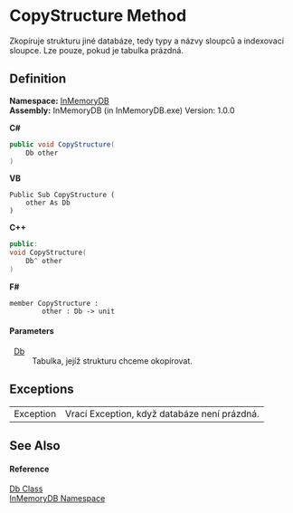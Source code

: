 # CopyStructure Method


Zkopíruje strukturu jiné databáze, tedy typy a názvy sloupců a indexovací sloupce. Lze pouze, pokud je tabulka prázdná.



## Definition
**Namespace:** <a href="044e8d7f-0f94-a8b4-bd65-529f6359fdf7">InMemoryDB</a>  
**Assembly:** InMemoryDB (in InMemoryDB.exe) Version: 1.0.0

**C#**
``` C#
public void CopyStructure(
	Db other
)
```
**VB**
``` VB
Public Sub CopyStructure ( 
	other As Db
)
```
**C++**
``` C++
public:
void CopyStructure(
	Db^ other
)
```
**F#**
``` F#
member CopyStructure : 
        other : Db -> unit 
```



#### Parameters
<dl><dt>  <a href="072256a6-4e86-2a0a-723b-934e64bcdb43">Db</a></dt><dd>Tabulka, jejíž strukturu chceme okopírovat.</dd></dl>

## Exceptions
<table>
<tr>
<td>Exception</td>
<td>Vrací Exception, když databáze není prázdná.</td></tr>
</table>

## See Also


#### Reference
<a href="072256a6-4e86-2a0a-723b-934e64bcdb43">Db Class</a>  
<a href="044e8d7f-0f94-a8b4-bd65-529f6359fdf7">InMemoryDB Namespace</a>  
